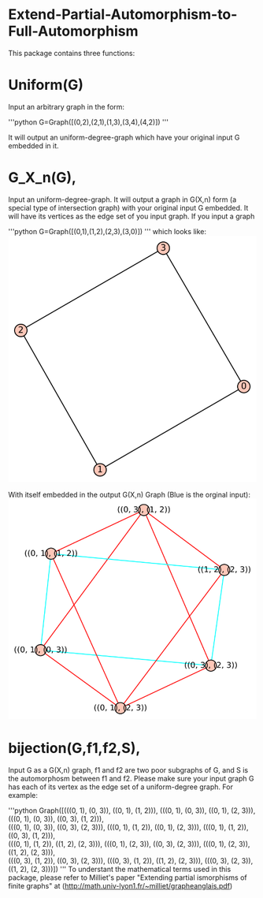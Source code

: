 # Extend-Partial-Automorphism-to-Full-Automorphism

This package contains three functions:

# Uniform(G)

Input an arbitrary graph in the form:

'''python
 G=Graph([(0,2),(2,1),(1,3),(3,4),(4,2)])
 '''  
 
 It will output an uniform-degree-graph which have your original input G embedded in it. 
# G_X_n(G), 

Input an uniform-degree-graph. It will output a graph in G(X,n) form (a special type of intersection graph) with your original input G embedded. It will have its vertices as the edge set of you input graph. If you input a graph 

'''python
G=Graph([(0,1),(1,2),(2,3),(3,0)])
'''
which looks like:
![](input_uniform_G.svg)

With itself embedded in the output G(X,n) Graph (Blue is the orginal input):
![](output_Gxn.svg)

# bijection(G,f1,f2,S),
Input G as a G(X,n) graph, f1 and f2 are two poor subgraphs of G, and S is the automorphosm between f1 and f2. Please make sure your input graph G has each of its vertex as the edge set of a uniform-degree graph. For example:

  '''python
Graph([(((0, 1), (0, 3)), ((0, 1), (1, 2))), (((0, 1), (0, 3)), ((0, 1), (2, 3))), (((0, 1), (0, 3)), ((0, 3), (1, 2))), \
    (((0, 1), (0, 3)), ((0, 3), (2, 3))), (((0, 1), (1, 2)), ((0, 1), (2, 3))), (((0, 1), (1, 2)), ((0, 3), (1, 2))), \
    (((0, 1), (1, 2)), ((1, 2), (2, 3))), (((0, 1), (2, 3)), ((0, 3), (2, 3))), (((0, 1), (2, 3)), ((1, 2), (2, 3))), \
    (((0, 3), (1, 2)), ((0, 3), (2, 3))), (((0, 3), (1, 2)), ((1, 2), (2, 3))), (((0, 3), (2, 3)), ((1, 2), (2, 3)))])
'''
To understant the mathematical terms used in this package, please refer to Milliet's paper "Extending partial ismorphisms of finite graphs" at (http://math.univ-lyon1.fr/~milliet/grapheanglais.pdf)
